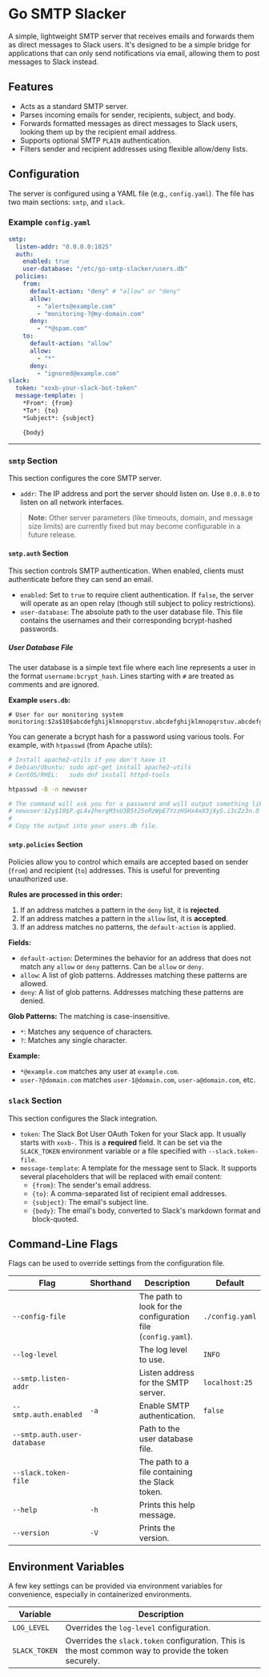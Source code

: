 # Go SMTP Slacker

A simple, lightweight SMTP server that receives emails and forwards them as direct messages to Slack users. It's designed to be a simple bridge for applications that can only send notifications via email, allowing them to post messages to Slack instead.

## Features

* Acts as a standard SMTP server.
* Parses incoming emails for sender, recipients, subject, and body.
* Forwards formatted messages as direct messages to Slack users, looking them up by the recipient email address.
* Supports optional SMTP `PLAIN` authentication.
* Filters sender and recipient addresses using flexible allow/deny lists.

## Configuration

The server is configured using a YAML file (e.g., `config.yaml`). The file has two main sections: `smtp`, and `slack`.

### Example `config.yaml`

```yaml
smtp:
  listen-addr: "0.0.0.0:1025"
  auth:
    enabled: true
    user-database: "/etc/go-smtp-slacker/users.db"
  policies:
    from:
      default-action: "deny" # "allow" or "deny"
      allow:
        - "alerts@example.com"
        - "monitoring-?@my-domain.com"
      deny:
        - "*@spam.com"
    to:
      default-action: "allow"
      allow:
        - "*"
      deny:
        - "ignored@example.com"
slack:
  token: "xoxb-your-slack-bot-token"
  message-template: |
    *From*: {from}
    *To*: {to}
    *Subject*: {subject}

    {body}
```

---

### `smtp` Section

This section configures the core SMTP server.

* `addr`: The IP address and port the server should listen on. Use `0.0.0.0` to listen on all network interfaces.

> **Note:** Other server parameters (like timeouts, domain, and message size limits) are currently fixed but may become configurable in a future release.

#### `smtp.auth` Section

This section controls SMTP authentication. When enabled, clients must authenticate before they can send an email.

* `enabled`: Set to `true` to require client authentication. If `false`, the server will operate as an open relay (though still subject to policy restrictions).
* `user-database`: The absolute path to the user database file. This file contains the usernames and their corresponding bcrypt-hashed passwords.

##### User Database File

The user database is a simple text file where each line represents a user in the format `username:bcrypt_hash`. Lines starting with `#` are treated as comments and are ignored.

**Example `users.db`:**

```text
# User for our monitoring system
monitoring:$2a$10$abcdefghijklmnopqrstuv.abcdefghijklmnopqrstuv.abcdefghij
```

You can generate a bcrypt hash for a password using various tools. For example, with `htpasswd` (from Apache utils):

```bash
# Install apache2-utils if you don't have it
# Debian/Ubuntu: sudo apt-get install apache2-utils
# CentOS/RHEL:   sudo dnf install httpd-tools

htpasswd -B -n newuser

# The command will ask you for a password and will output something like:
# newuser:$2y$10$P.gL4v2hergM3sU3B5t25eRzWpE7YzzHSHx4xX3jXyS.i3cZz3n.O
#
# Copy the output into your users.db file.
```

#### `smtp.policies` Section

Policies allow you to control which emails are accepted based on sender (`from`) and recipient (`to`) addresses. This is useful for preventing unauthorized use.

**Rules are processed in this order:**

1. If an address matches a pattern in the `deny` list, it is **rejected**.
2. If an address matches a pattern in the `allow` list, it is **accepted**.
3. If an address matches no patterns, the `default-action` is applied.

**Fields:**

* `default-action`: Determines the behavior for an address that does not match any `allow` or `deny` patterns. Can be `allow` or `deny`.
* `allow`: A list of glob patterns. Addresses matching these patterns are allowed.
* `deny`: A list of glob patterns. Addresses matching these patterns are denied.

**Glob Patterns:**
The matching is case-insensitive.

* `*`: Matches any sequence of characters.
* `?`: Matches any single character.

**Example:**

* `*@example.com` matches any user at `example.com`.
* `user-?@domain.com` matches `user-1@domain.com`, `user-a@domain.com`, etc.

### `slack` Section

This section configures the Slack integration.

* `token`: The Slack Bot User OAuth Token for your Slack app. It usually starts with `xoxb-`. This is a **required** field. It can be set via the `SLACK_TOKEN` environment variable or a file specified with `--slack.token-file`.
* `message-template`: A template for the message sent to Slack. It supports several placeholders that will be replaced with email content:
  * `{from}`: The sender's email address.
  * `{to}`: A comma-separated list of recipient email addresses.
  * `{subject}`: The email's subject line.
  * `{body}`: The email's body, converted to Slack's markdown format and block-quoted.

## Command-Line Flags

Flags can be used to override settings from the configuration file.

| Flag | Shorthand | Description | Default |
|---|---|---|---|
| `--config-file` | | The path to look for the configuration file (`config.yaml`). | `./config.yaml` |
| `--log-level` | | The log level to use. | `INFO` |
| `--smtp.listen-addr` | | Listen address for the SMTP server. | `localhost:25` |
| `--smtp.auth.enabled` | `-a` | Enable SMTP authentication. | `false` |
| `--smtp.auth.user-database` | | Path to the user database file. | |
| `--slack.token-file` | | The path to a file containing the Slack token. | |
| `--help` | `-h` | Prints this help message. | |
| `--version` | `-V` | Prints the version. | |

## Environment Variables

A few key settings can be provided via environment variables for convenience, especially in containerized environments.

| Variable | Description |
|---|---|
| `LOG_LEVEL` | Overrides the `log-level` configuration. |
| `SLACK_TOKEN` | Overrides the `slack.token` configuration. This is the most common way to provide the token securely. |
